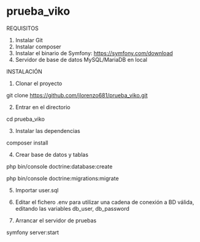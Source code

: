 # prueba_viko
 
REQUISITOS
1. Instalar Git
2. Instalar composer
3. Instalar el binario de Symfony: https://symfony.com/download
4. Servidor de base de datos MySQL/MariaDB en local


INSTALACIÓN
1. Clonar el proyecto

git clone https://github.com/jlorenzo681/prueba_viko.git


2. Entrar en el directorio

cd prueba_viko


3. Instalar las dependencias

composer install


4. Crear base de datos y tablas

php bin/console doctrine:database:create

php bin/console doctrine:migrations:migrate


5. Importar user.sql


6. Editar el fichero .env para utilizar una cadena de conexión a BD válida, editando las variables db_user, db_password


7. Arrancar el servidor de pruebas

symfony server:start
